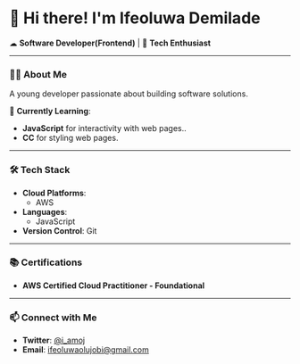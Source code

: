 # 👋 Hi there! I'm Ifeoluwa Demilade  

☁ **Software Developer(Frontend)** | 🚀 **Tech Enthusiast** 

---

### 👨‍💻 About Me

A young developer passionate about building software solutions.

🌱 **Currently Learning**:  
- **JavaScript** for interactivity with web pages..  
- **CC** for styling web pages.


---

### 🛠️ Tech Stack

- **Cloud Platforms**:  
  - AWS  
- **Languages**:  
  - JavaScript  
- **Version Control**: Git  

---

### 📚 Certifications 
- **AWS Certified Cloud Practitioner - Foundational**

---

### 📫 Connect with Me  
- **Twitter**: [@i_amoj](https://x.com/i_amoj)  
- **Email**: ifeoluwaolujobi@gmail.com

<!---
OIDemi/OIDemi is a ✨ special ✨ repository because its `README.md` (this file) appears on your GitHub profile.
You can click the Preview link to take a look at your changes.
--->
